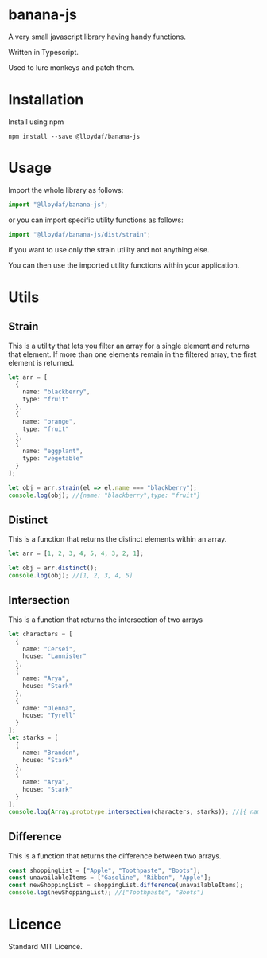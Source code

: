 # banana-js

A very small javascript library having handy functions.

Written in Typescript.

Used to lure monkeys and patch them.

# Installation

Install using npm

```
npm install --save @lloydaf/banana-js
```

# Usage

Import the whole library as follows:

```typescript
import "@lloydaf/banana-js";
```

or you can import specific utility functions as follows:

```typescript
import "@lloydaf/banana-js/dist/strain";
```

if you want to use only the strain utility and not anything else.

You can then use the imported utility functions within your application.

# Utils

## Strain

This is a utility that lets you filter an array for a single element and returns that element.
If more than one elements remain in the filtered array, the first element is returned.

```typescript
let arr = [
  {
    name: "blackberry",
    type: "fruit"
  },
  {
    name: "orange",
    type: "fruit"
  },
  {
    name: "eggplant",
    type: "vegetable"
  }
];

let obj = arr.strain(el => el.name === "blackberry");
console.log(obj); //{name: "blackberry",type: "fruit"}
```

## Distinct

This is a function that returns the distinct elements within an array.

```typescript
let arr = [1, 2, 3, 4, 5, 4, 3, 2, 1];

let obj = arr.distinct();
console.log(obj); //[1, 2, 3, 4, 5]
```

## Intersection

This is a function that returns the intersection of two arrays

```typescript
let characters = [
  {
    name: "Cersei",
    house: "Lannister"
  },
  {
    name: "Arya",
    house: "Stark"
  },
  {
    name: "Olenna",
    house: "Tyrell"
  }
];
let starks = [
  {
    name: "Brandon",
    house: "Stark"
  },
  {
    name: "Arya",
    house: "Stark"
  }
];
console.log(Array.prototype.intersection(characters, starks)); //[{ name: "Arya", house: "Stark" }]);
```

## Difference

This is a function that returns the difference between two arrays.

```typescript
const shoppingList = ["Apple", "Toothpaste", "Boots"];
const unavailableItems = ["Gasoline", "Ribbon", "Apple"];
const newShoppingList = shoppingList.difference(unavailableItems);
console.log(newShoppingList); //["Toothpaste", "Boots"]
```


# Licence

Standard MIT Licence.